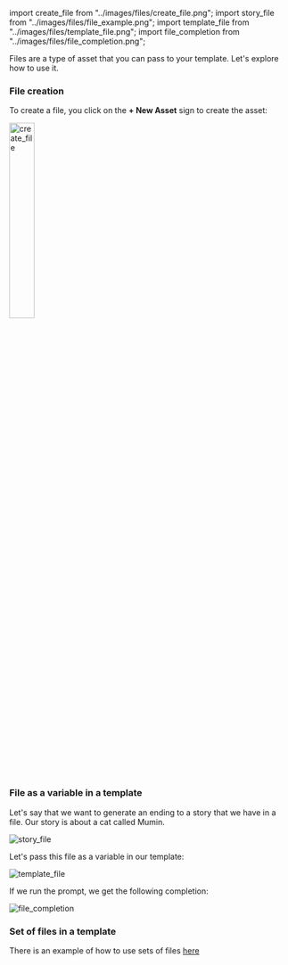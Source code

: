 import create_file from "../images/files/create_file.png";
import story_file from "../images/files/file_example.png";
import template_file from "../images/files/template_file.png";
import file_completion from "../images/files/file_completion.png";

Files are a type of asset that you can pass to your template. Let's explore how to use it.

### File creation

To create a file, you click on the **+ New Asset** sign to create the asset:

<img src={create_file} alt="create_file" width="30%" />

### File as a variable in a template

Let's say that we want to generate an ending to a story that we have in a file. Our story is about a cat called Mumin.

<img src={story_file} alt="story_file"  />

Let's pass this file as a variable in our template:

<img src={template_file} alt="template_file"  />

If we run the prompt, we get the following completion:

<img src={file_completion} alt="file_completion"  />

### Set of files in a template

There is an example of how to use sets of files [here](/concepts/files/#set-of-files)
